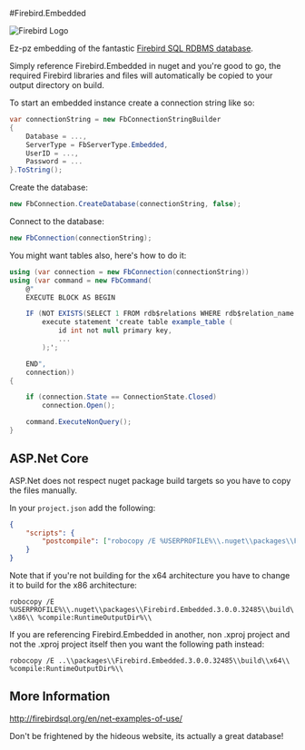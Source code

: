 #Firebird.Embedded

![Firebird Logo](http://firebirdsql.org/file/about/firebird-logo-48.png)

Ez-pz embedding of the fantastic [Firebird SQL RDBMS database](http://firebirdsql.org/).

Simply reference Firebird.Embedded in nuget and you're good to go, the required Firebird libraries and files will automatically be copied to your output directory on build.

To start an embedded instance create a connection string like so:

```c#
var connectionString = new FbConnectionStringBuilder
{
    Database = ...,
    ServerType = FbServerType.Embedded,
    UserID = ...,
    Password = ...
}.ToString();
```

Create the database:

```c#
new FbConnection.CreateDatabase(connectionString, false);
```

Connect to the database:

```c#
new FbConnection(connectionString);
```

You might want tables also, here's how to do it:

```c#
using (var connection = new FbConnection(connectionString))
using (var command = new FbCommand(
    @"
    EXECUTE BLOCK AS BEGIN

    IF (NOT EXISTS(SELECT 1 FROM rdb$relations WHERE rdb$relation_name = 'EXAMPLE_TABLE')) THEN 
        execute statement 'create table example_table (
            id int not null primary key,
            ...
        );';

    END",
    connection))
{

    if (connection.State == ConnectionState.Closed)
        connection.Open();

    command.ExecuteNonQuery();
}

```

## ASP.Net Core
ASP.Net does not respect nuget package build targets so you have to copy the files manually.

In your `project.json` add the following:

```json
{
    "scripts": {
        "postcompile": ["robocopy /E %USERPROFILE%\\.nuget\\packages\\Firebird.Embedded.3.0.0.32485\\build\\x64\\ %compile:RuntimeOutputDir%\\"]
    }
}
```

Note that if you're not building for the x64 architecture you have to change it to build for the x86 architecture:

`robocopy /E %USERPROFILE%\\.nuget\\packages\\Firebird.Embedded.3.0.0.32485\\build\\x86\\ %compile:RuntimeOutputDir%\\`

If you are referencing Firebird.Embedded in another, non .xproj project and not the .xproj project itself then you want the following path instead:

`robocopy /E ..\\packages\\Firebird.Embedded.3.0.0.32485\\build\\x64\\ %compile:RuntimeOutputDir%\\`

## More Information
http://firebirdsql.org/en/net-examples-of-use/

Don't be frightened by the hideous website, its actually a great database!
